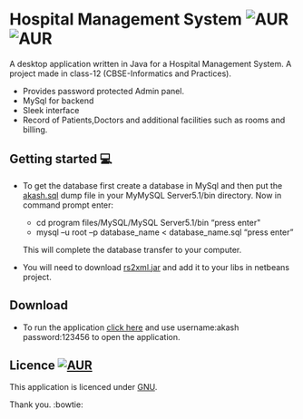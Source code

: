 # Hospital Management System  ![AUR](https://img.shields.io/badge/build-passing-brightgreen.svg) ![AUR](https://img.shields.io/badge/BUILT%20WITH-Netbeans-blue.svg)
A desktop application written in Java for a Hospital Management System. 
A project made in class-12 (CBSE-Informatics and Practices). 
* Provides password protected Admin panel.
* MySql for backend
* Sleek interface
* Record of Patients,Doctors and additional facilities such as rooms and billing.

## Getting started :computer:
* To get the database first create a database in MySql
and then put the [akash.sql](https://github.com/agarwal-akash/Hospital-Management/blob/master/akash.sql) dump file in your MyMySQL Server5.1/bin directory.
Now in command prompt enter:
  * cd program files/MySQL/MySQL Server5.1/bin “press enter"
  * mysql –u root –p database_name < database_name.sql “press enter”
  
  This will complete the database transfer to your computer.
* You will need to download [rs2xml.jar](https://www.google.co.in/url?sa=t&rct=j&q=&esrc=s&source=web&cd=1&cad=rja&uact=8&ved=0ahUKEwi676Cwyq3RAhULpo8KHYGaA38QFggZMAA&url=https%3A%2F%2Fsourceforge.net%2Fprojects%2Ffinalangelsanddemons%2Ffiles%2Frs2xml.jar%2Fdownload&usg=AFQjCNEH-1KrnxdlWsolEwCvtsqfOajvKA&sig2=afKQGBOvrZ-e08uYpA5DRw) and add it to your libs in netbeans project.

## Download
* To run the application [click here](https://github.com/agarwal-akash/Hospital-Management/blob/master/Hospital%20Management.exe) and use username:akash password:123456 to open the application.

## Licence [![AUR](https://img.shields.io/badge/License-GNU-blue.svg)](https://github.com/agarwal-akash/Hospital-Management/blob/master/LICENSE)
This application is licenced under [GNU](https://github.com/agarwal-akash/Hospital-Management/blob/master/LICENSE).

Thank you. :bowtie:
